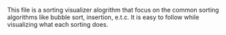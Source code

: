 This file is a sorting visualizer alogrithm that focus on the common sorting algorithms like bubble sort, insertion, e.t.c. It is easy to follow while visualizing what each sorting does.